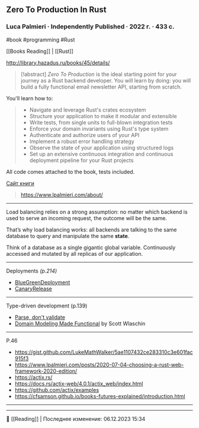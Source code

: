 ## Zero To Production In Rust

### Luca Palmieri · Independently Published · 2022 г. · 433 с.

#book #programming #Rust 

[[Books Reading]] | [[Rust]]

http://library.hazadus.ru/books/45/details/

> [!abstract]
> _Zero To Production_ is the ideal starting point for your journey as a Rust backend developer. You will learn by doing: you will build a fully functional email newsletter API, starting from scratch.
>
You'll learn how to:
>
>- Navigate and leverage Rust's crates ecosystem
>- Structure your application to make it modular and extensible
>- Write tests, from single units to full-blown integration tests
>- Enforce your domain invariants using Rust's type system
>- Authenticate and authorize users of your API
>- Implement a robust error handling strategy
>- Observe the state of your application using structured logs
>- Set up an extensive continuous integration and continuous deployment pipeline for your Rust projects
>
All code comes attached to the book, tests included.
>
[Сайт книги](https://www.zero2prod.com/index.html)
> https://www.lpalmieri.com/about/

----

Load balancing relies on a strong assumption: no matter which backend is used to serve an incoming request, the outcome will be the same.

That’s why load balancing works: all backends are talking to the same database to query and manipulate the same **state**.

Think of a database as a single gigantic global variable. Continuously accessed and mutated by all replicas of our application.

---

Deployments _(p.214)_

- [BlueGreenDeployment](https://martinfowler.com/bliki/BlueGreenDeployment.html)
- [CanaryRelease](https://martinfowler.com/bliki/CanaryRelease.html)

----

Type-driven development (p.139)
- [Parse, don't validate](https://lexi-lambda.github.io/blog/2019/11/05/parse-don-t-validate/)
- [Domain Modeling Made Functional](https://pragprog.com/titles/swdddf/domain-modeling-made-functional/) by Scott Wlaschin

---

P.46

- https://gist.github.com/LukeMathWalker/5ae1107432ce283310c3e601fac915f3
- https://www.lpalmieri.com/posts/2020-07-04-choosing-a-rust-web-framework-2020-edition/
- https://actix.rs/
- https://docs.rs/actix-web/4.0.1/actix_web/index.html
- https://github.com/actix/examples
- https://cfsamson.github.io/books-futures-explained/introduction.html

----


----
📂 [[Reading]] | Последнее изменение: 06.12.2023 15:34